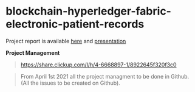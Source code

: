 # blockchain-hyperledger-fabric-electronic-patient-records

Project report is available [here](https://github.com/kshitijyelpale/blockchain-hyperledger-fabric-electronic-patient-records/blob/main/docs/Final%20report.pdf) and [presentation](https://github.com/kshitijyelpale/blockchain-hyperledger-fabric-electronic-patient-records/blob/main/docs/Final%20presentation.pdf)

**Project Management**

> https://share.clickup.com/l/h/4-6668897-1/8922645f320f3c0

> From April 1st 2021 all the project managment to be done in Github. (All the issues to be created on Github). 
